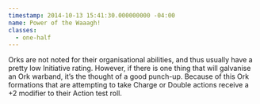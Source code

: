 ```yaml
---
timestamp: 2014-10-13 15:41:30.000000000 -04:00
name: Power of the Waaagh!
classes:
  - one-half
---
```

Orks are not noted for their organisational abilities, and thus usually have a pretty low Initiative rating. However, if there is one thing that will galvanise an Ork warband, it&rsquo;s the thought of a good punch-up. Because of this Ork formations that are attempting to take Charge or Double actions receive a +2 modifier to their Action test roll.